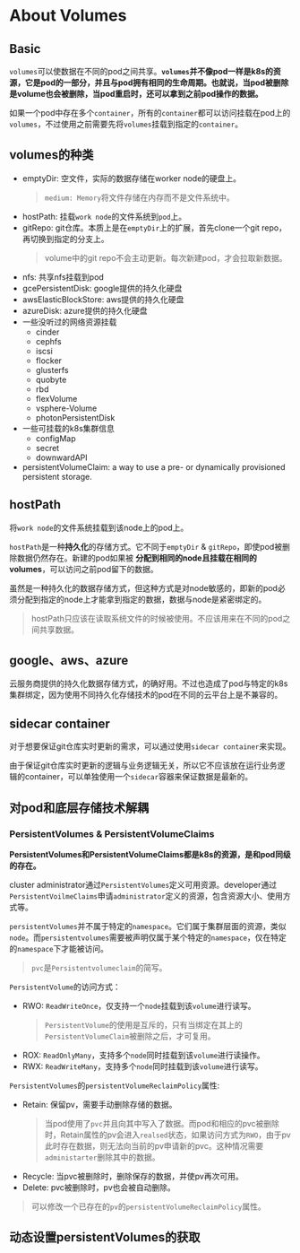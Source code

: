 # About Volumes

## Basic

`volumes`可以使数据在不同的pod之间共享。__`volumes`并不像pod一样是k8s的资源，它是pod的一部分，并且与pod拥有相同的生命周期。也就说，当pod被删除是volume也会被删除，当pod重启时，还可以拿到之前pod操作的数据。__

如果一个pod中存在多个`container`，所有的`container`都可以访问挂载在pod上的`volumes`，不过使用之前需要先将`volumes`挂载到指定的`container`。

## volumes的种类

- emptyDir: 空文件，实际的数据存储在worker node的硬盘上。
    > `medium: Memory`将文件存储在内存而不是文件系统中。
- hostPath: 挂载`work node`的文件系统到`pod`上。
- gitRepo: git仓库。本质上是在`emptyDir`上的扩展，首先clone一个git repo，再切换到指定的分支上。
    > volume中的git repo不会主动更新。每次新建pod，才会拉取新数据。
- nfs: 共享nfs挂载到pod
- gcePersistentDisk: google提供的持久化硬盘
- awsElasticBlockStore: aws提供的持久化硬盘
- azureDisk: azure提供的持久化硬盘
- 一些没听过的网络资源挂载
    - cinder
    - cephfs
    - iscsi
    - flocker
    - glusterfs
    - quobyte
    - rbd
    - flexVolume
    - vsphere-Volume
    - photonPersistentDisk
- 一些可挂载的k8s集群信息
    - configMap
    - secret
    - downwardAPI
- persistentVolumeClaim: a way to use a pre- or dynamically provisioned persistent storage.


## hostPath

将`work node`的文件系统挂载到该node上的pod上。

`hostPath`是一种**持久化**的存储方式。它不同于`emptyDir` & `gitRepo`，即使pod被删除数据仍然存在。新建的pod如果被 __分配到相同的node且挂载在相同的volumes__，可以访问之前pod留下的数据。

虽然是一种持久化的数据存储方式，但这种方式是对node敏感的，即新的pod必须分配到指定的node上才能拿到指定的数据，数据与node是紧密绑定的。

> hostPath只应该在读取系统文件的时候被使用。不应该用来在不同的pod之间共享数据。

## google、aws、azure
云服务商提供的持久化数据存储方式，的确好用。不过也造成了pod与特定的k8s集群绑定，因为使用不同持久化存储技术的pod在不同的云平台上是不兼容的。

## sidecar container

对于想要保证git仓库实时更新的需求，可以通过使用`sidecar container`来实现。

由于保证git仓库实时更新的逻辑与业务逻辑无关，所以它不应该放在运行业务逻辑的container，可以单独使用一个`sidecar`容器来保证数据是最新的。

## 对pod和底层存储技术解耦

### PersistentVolumes & PersistentVolumeClaims

**PersistentVolumes和PersistentVolumeClaims都是k8s的资源，是和pod同级的存在。**

cluster administrator通过`PersistentVolumes`定义可用资源。developer通过`PersistentVoilmeClaims`申请`administrator`定义的资源，包含资源大小、使用方式等。

`persistentVolumes`并不属于特定的`namespace`。它们属于集群层面的资源，类似`node`。而`persistentvolumes`需要被声明仅属于某个特定的`namespace`，仅在特定的`namespace`下才能被访问。

> `pvc`是`Persistentvolumeclaim`的简写。

`PersistentVolume`的访问方式：
- RWO: `ReadWriteOnce`，仅支持一个`node`挂载到该`volume`进行读写。
    > `PersistentVolume`的使用是互斥的，只有当绑定在其上的`PersistentVolumeClaim`被删除之后，才可复用。
- ROX: `ReadOnlyMany`，支持多个`node`同时挂载到该`volume`进行读操作。
- RWX: `ReadWriteMany`，支持多个`node`同时挂载到该`volume`进行读写。
 

`PersistentVolumes`的`persistentVolumeReclaimPolicy`属性:
- Retain: 保留pv，需要手动删除存储的数据。
    > 当pod使用了`pvc`并且向其中写入了数据。而pod和相应的pvc被删除时，Retain属性的pv会进入`realsed`状态，如果访问方式为`RWO`，由于pv此时存在数据，则无法向当前的pv申请新的pvc。这种情况需要`administarter`删除其中的数据。
- Recycle: 当pvc被删除时，删除保存的数据，并使pv再次可用。
- Delete: pvc被删除时，pv也会被自动删除。
> 可以修改一个已存在的`pv`的`persistentVolumeReclaimPolicy`属性。

## 动态设置persistentVolumes的获取
